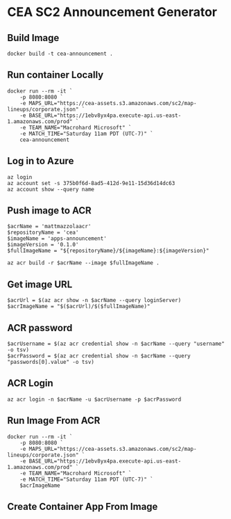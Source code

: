 # CEA SC2 Announcement Generator

## Build Image

```
docker build -t cea-announcement .
```

## Run container Locally

```
docker run --rm -it `
    -p 8080:8080 `
    -e MAPS_URL="https://cea-assets.s3.amazonaws.com/sc2/map-lineups/corporate.json" `
    -e BASE_URL="https://1ebv8yx4pa.execute-api.us-east-1.amazonaws.com/prod" `
    -e TEAM_NAME="Macrohard Microsoft" `
    -e MATCH_TIME="Saturday 11am PDT (UTC-7)" `
    cea-announcement
```

## Log in to Azure

```
az login
az account set -s 375b0f6d-8ad5-412d-9e11-15d36d14dc63
az account show --query name
```

## Push image to ACR

```
$acrName = 'mattmazzolaacr'
$repositoryName = 'cea'
$imageName = 'apps-announcement'
$imageVersion = '0.1.0'
$fullImageName = "${repositoryName}/${imageName}:${imageVersion}"

az acr build -r $acrName --image $fullImageName .
```

## Get image URL

```
$acrUrl = $(az acr show -n $acrName --query loginServer)
$acrImageName = "$($acrUrl)/$($fullImageName)"
```

## ACR password

```
$acrUsername = $(az acr credential show -n $acrName --query "username" -o tsv)
$acrPassword = $(az acr credential show -n $acrName --query "passwords[0].value" -o tsv)
```

## ACR Login

```
az acr login -n $acrName -u $acrUsername -p $acrPassword
```

## Run Image From ACR

```
docker run --rm -it `
    -p 8080:8080 `
    -e MAPS_URL="https://cea-assets.s3.amazonaws.com/sc2/map-lineups/corporate.json" `
    -e BASE_URL="https://1ebv8yx4pa.execute-api.us-east-1.amazonaws.com/prod" `
    -e TEAM_NAME="Macrohard Microsoft" `
    -e MATCH_TIME="Saturday 11am PDT (UTC-7)" `
    $acrImageName
```

## Create Container App From Image
